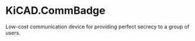 # KiCAD.CommBadge

Low-cost communication device for providing perfect secrecy to a group of users.
